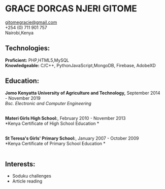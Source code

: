 # GRACE DORCAS NJERI GITOME
gitomegracie@gmail.com </br>
+254 (0) 711 901 757   </br>
Nairobi,Kenya          </br>



## **Technologies:**
**Proficient:** PHP,HTML5,MySQL </br>
**Knowledgeable:** C/C++, PythonJavaScript,MongoDB, Firebase, AdobeXD </br>

## **Education:**
**Jomo Kenyatta University of Agriculture and Technology,** September 2014 - November 2019 </br>
*Bsc. Electronic and Computer Engineering* </br></br>

**Materi Girls High School:**, February 2010 - November 2013 </br>
*Kenya Certificate of High School Education * </br></br>


**St Teresa's Girls' Primary School:**, January 2007 - October 2009 </br>
*Kenya Certificate of Primary School Education * </br></br>

## **Interests:**
+ Soduku challenges
+ Article reading
